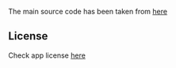 
The main source code has been taken from [here](https://github.com/itsdrnoob/DataMonitor)

## License
Check app license <a href = "LICENSE">here</a>



